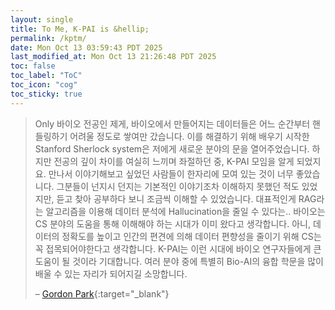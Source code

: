 ```yaml
---
layout: single
title: To Me, K-PAI is &hellip;
permalink: /kptm/
date: Mon Oct 13 03:59:43 PDT 2025
last_modified_at: Mon Oct 13 21:26:48 PDT 2025
toc: false
toc_label: "ToC"
toc_icon: "cog"
toc_sticky: true
---
```


> Only 바이오 전공인 제게, 바이오에서 만들어지는 데이터들은 어느 순간부터 핸들링하기 어려울 정도로 쌓여만 갔습니다. 이를 해결하기 위해 배우기 시작한 Stanford Sherlock system은 저에게 새로운 분야의 문을 열어주었습니다. 하지만 전공의 깊이 차이를 여실히 느끼며 좌절하던 중, K-PAI 모임을 알게 되었지요. 만나서 이야기해보고 싶었던 사람들이 한자리에 모여 있는 것이 너무 좋았습니다. 그분들이 넌지시 던지는 기본적인 이야기조차 이해하지 못했던 적도 있었지만, 듣고 찾아 공부하다 보니 조금씩 이해할 수 있었습니다. 대표적인게 RAG라는 알고리즘을 이용해 데이터 분석에 Hallucination을 줄일 수 있다는..
> 바이오는 CS 분야의 도움을 통해 이해해야 하는 시대가 이미 왔다고 생각합니다. 아니, 데이터의 정확도를 높이고 인간의 편견에 의해 데이터 편향성을 줄이기 위해 CS는 꼭 접목되어야한다고 생각합니다. K-PAI는 이런 시대에 바이오 연구자들에게 큰 도움이 될 것이라 기대합니다. 여러 분야 중에 특별히 Bio-AI의 융합 학문을 많이 배울 수 있는 자리가 되어지길 소망합니다.
>
> &ndash; [Gordon Park](https://www.linkedin.com/in/gordon-%EA%B5%B0%ED%98%B8-park-452bab26/){:target="_blank"}

